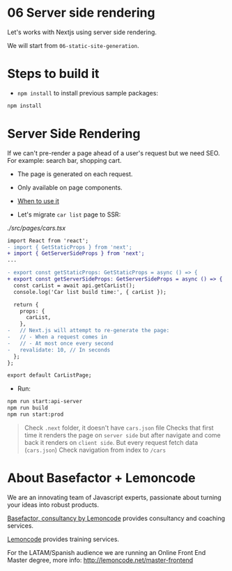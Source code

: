 # 06 Server side rendering

Let's works with Nextjs using server side rendering.

We will start from `06-static-site-generation`.

# Steps to build it

- `npm install` to install previous sample packages:

```bash
npm install
```

# Server Side Rendering

If we can't pre-render a page ahead of a user's request but we need SEO. For example: search bar, shopping cart.

- The page is generated on each request.
- Only available on page components.
- [When to use it](https://nextjs.org/docs/basic-features/data-fetching#when-should-i-use-getserversideprops)

- Let's migrate `car list` page to SSR:

_./src/pages/cars.tsx_

```diff
import React from 'react';
- import { GetStaticProps } from 'next';
+ import { GetServerSideProps } from 'next';
...

- export const getStaticProps: GetStaticProps = async () => {
+ export const getServerSideProps: GetServerSideProps = async () => {
  const carList = await api.getCarList();
  console.log('Car list build time:', { carList });

  return {
    props: {
      carList,
    },
-   // Next.js will attempt to re-generate the page:
-   // - When a request comes in
-   // - At most once every second
-   revalidate: 10, // In seconds
  };
};

export default CarListPage;

```

- Run:

```bash
npm run start:api-server
npm run build
npm run start:prod
```

> Check `.next` folder, it doesn't have `cars.json` file
> Checks that first time it renders the page on `server side` but after navigate and come back it renders on `client side`.
> But every request fetch data (`cars.json`)
> Check navigation from index to `/cars`

# About Basefactor + Lemoncode

We are an innovating team of Javascript experts, passionate about turning your ideas into robust products.

[Basefactor, consultancy by Lemoncode](http://www.basefactor.com) provides consultancy and coaching services.

[Lemoncode](http://lemoncode.net/services/en/#en-home) provides training services.

For the LATAM/Spanish audience we are running an Online Front End Master degree, more info: http://lemoncode.net/master-frontend
